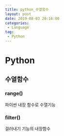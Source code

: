 ```yaml
---
title: python_수열함수
layout: post
date: 2019-08-03 20:16:00
categories:
 - Language
tag:
 - Python
---
```


# Python

## 수열함수

### range()

파이썬 내장 함수로 수열기능

### filter()

걸러내기 기능의 내장함수

